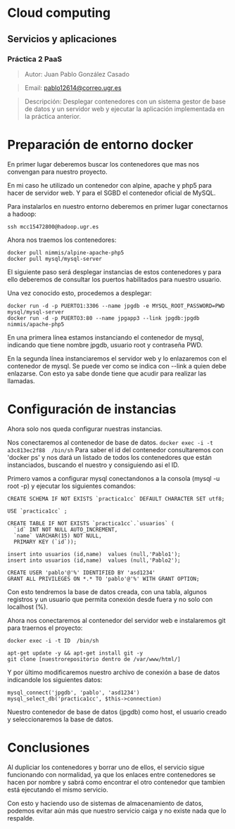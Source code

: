 # Cloud computing

## Servicios y aplicaciones



### Práctica 2 PaaS

> Autor: Juan Pablo González Casado

> Email: pablo12614@correo.ugr.es

> Descripción: Desplegar contenedores con un sistema gestor de base de datos y un servidor web y ejecutar la aplicación implementada en la práctica anterior.

# Preparación de entorno docker

En primer lugar deberemos buscar los contenedores que mas nos convengan para nuestro proyecto.

En mi caso he utilizado un contenedor con alpine, apache y php5 para hacer de servidor web. Y para el SGBD el contenedor oficial de MySQL.

Para instalarlos en nuestro entorno deberemos en primer lugar conectarnos a hadoop:
```
ssh mcc15472800@hadoop.ugr.es
```
Ahora nos traemos los contenedores:
```
docker pull nimmis/alpine-apache-php5
docker pull mysql/mysql-server
```

El siguiente paso será desplegar instancias de estos contenedores y para ello deberemos de consultar los puertos habilitados para nuestro usuario.

Una vez conocido esto, procedemos a desplegar:

```
docker run -d -p PUERTO1:3306 --name jpgdb -e MYSQL_ROOT_PASSWORD=PWD mysql/mysql-server
docker run -d -p PUERTO3:80 --name jpgapp3 --link jpgdb:jpgdb nimmis/apache-php5
```
En una primera línea estamos instanciando el contenedor de mysql, indicando que tiene nombre jpgdb, usuario root y contraseña PWD.

En la segunda línea instanciaremos el servidor web y lo enlazaremos con el contenedor de mysql. Se puede ver como se indica con --link a quien debe enlazarse. Con esto ya sabe donde tiene que acudir para realizar las llamadas.

# Configuración de instancias

Ahora solo nos queda configurar nuestras instancias.

Nos conectaremos al contenedor de base de datos.
`docker exec -i -t a3c813ec2f88  /bin/sh`
Para saber el id del contenedor consultaremos con 'docker ps' y nos dará un listado de todos los contenedores que están instanciados, buscando el nuestro y consiguiendo asi el ID.

Primero vamos a configurar mysql conectandonos a la consola (mysql -u root -p) y ejecutar los siguientes comandos:
```
CREATE SCHEMA IF NOT EXISTS `practica1cc` DEFAULT CHARACTER SET utf8;

USE `practica1cc` ;

CREATE TABLE IF NOT EXISTS `practica1cc`.`usuarios` (
  `id` INT NOT NULL AUTO_INCREMENT,
  `name` VARCHAR(15) NOT NULL,
  PRIMARY KEY (`id`));

insert into usuarios (id,name)  values (null,'Pablo1');
insert into usuarios (id,name)  values (null,'Pablo2');

CREATE USER 'pablo'@'%' IDENTIFIED BY 'asd1234'
GRANT ALL PRIVILEGES ON *.* TO 'pablo'@'%' WITH GRANT OPTION;
```
Con esto tendremos la base de datos creada, con una tabla, algunos registros y un usuario que permita conexión desde fuera y no solo con localhost (%).

Ahora nos conectaremos al contenedor del servidor web e instalaremos git para traernos el proyecto:

`docker exec -i -t ID  /bin/sh`
```
apt-get update -y && apt-get install git -y
git clone [nuestrorepositorio dentro de /var/www/html/]
```

Y por último modificaremos nuestro archivo de conexión a base de datos indicandole los siguientes datos:
```
mysql_connect('jpgdb', 'pablo', 'asd1234')
mysql_select_db('practica1cc', $this->connection)
```
Nuestro contenedor de base de datos (jpgdb) como host, el usuario creado y seleccionaremos la base de datos.


# Conclusiones

Al dupliciar los contenedores y borrar uno de ellos, el servicio sigue funcionando con normalidad, ya que los enlaces entre contenedores se hacen por nombre y sabrá como encontrar el otro contenedor que tambien está ejecutando el mismo servicio.

Con esto y haciendo uso de sistemas de almacenamiento de datos, podemos evitar aún más que nuestro servicio caiga y no existe nada que lo respalde.
